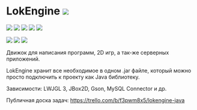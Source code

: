  # LokEngine <img src="https://lokincompany.ru/Projects/LokEngine/LogoCircle32.png">
![](https://img.shields.io/github/license/lokin135/LokEngine?color=green&style=flat-square)
![](https://img.shields.io/github/issues/lokin135/LokEngine?color=green&style=flat-square)
![](https://img.shields.io/static/v1?label=community&message=ru&color=green&style=flat-square)
![](https://img.shields.io/github/commit-activity/m/lokin135/LokEngine?style=flat-square)
![](https://img.shields.io/github/commits-since/lokin135/LokEngine/latest?style=flat-square)

![](https://img.shields.io/badge/-Window-blue)
![](https://img.shields.io/badge/-Linux-blue)
![](https://img.shields.io/badge/-macOS-blue)

Движок для написания программ, 2D игр, а так-же серверных приложений.

LokEngine хранит все необходимое в одном .jar файле, который можно просто подключить к проекту как Java библиотеку.

Зависимости: LWJGL 3, JBox2D, Gson, MySQL Connector и др.

Публичная доска задач: https://trello.com/b/f3pwm8x5/lokengine-java
